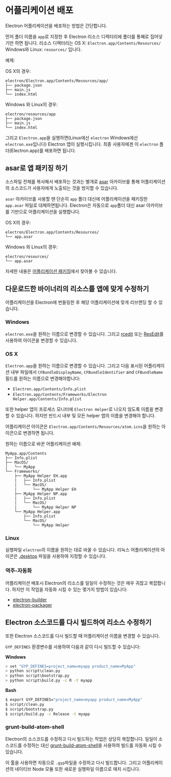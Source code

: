 ﻿# 어플리케이션 배포

Electron 어플리케이션을 배포하는 방법은 간단합니다.

먼저 폴더 이름을 `app`로 지정한 후 Electron 리소스 디렉터리에 폴더를 통째로 집어넣기만 하면 됩니다.
리소스 디렉터리는 OS X: `Electron.app/Contents/Resources/` Windows와 Linux: `resources/` 입니다.

예제:

OS X의 경우:

```text
electron/Electron.app/Contents/Resources/app/
├── package.json
├── main.js
└── index.html
```

Windows 와 Linux의 경우:

```text
electron/resources/app
├── package.json
├── main.js
└── index.html
```

그리고 `Electron.app`을 실행하면(Linux에선 `electron` Windows에선 `electron.exe`입니다) Electron 앱이 실행시킵니다.
최종 사용자에겐 이 `electron` 폴더(Electron.app)를 배포하면 됩니다.

## asar로 앱 패키징 하기

소스파일 전체를 복사해서 배포하는 것과는 별개로 [asar](https://github.com/atom/asar) 아카이브를 통해
어플리케이션의 소스코드가 사용자에게 노출되는 것을 방지할 수 있습니다.

`asar` 아카이브를 사용할 땐 단순히 `app` 폴더 대신에 어플리케이션을 패키징한 `app.asar` 파일로 대체하면됩니다.
Electron은 자동으로 `app`폴더 대신 asar 아카이브를 기반으로 어플리케이션을 실행합니다.

OS X의 경우:

```text
electron/Electron.app/Contents/Resources/
└── app.asar
```

Windows 와 Linux의 경우:

```text
electron/resources/
└── app.asar
```

자세한 내용은 [어플리케이션 패키징](application-packaging.md)에서 찾아볼 수 있습니다.

## 다운로드한 바이너리의 리소스를 앱에 맞게 수정하기

어플리케이션을 Electron에 번들링한 후 해당 어플리케이션에 맞게 리브랜딩 할 수 있습니다.

### Windows

`electron.exe`을 원하는 이름으로 변경할 수 있습니다.
그리고 [rcedit](https://github.com/atom/rcedit) 또는 [ResEdit](http://www.resedit.net)를 사용하여 아이콘을 변경할 수 있습니다.

### OS X

`Electron.app`을 원하는 이름으로 변경할 수 있습니다. 그리고 다음 표시된 어플리케이션 내부 파일에서 
`CFBundleDisplayName`, `CFBundleIdentifier` and `CFBundleName` 필드를 원하는 이름으로 변경해야합니다:

* `Electron.app/Contents/Info.plist`
* `Electron.app/Contents/Frameworks/Electron Helper.app/Contents/Info.plist`

또한 helper 앱이 프로세스 모니터에 `Electron Helper`로 나오지 않도록 이름을 변경할 수 있습니다.
하지만 반드시 내부 및 모든 helper 앱의 이름을 변경해야 합니다.

어플리케이션 아이콘은 `Electron.app/Contents/Resources/atom.icns`을 원하는 아이콘으로 변경하면 됩니다.

원하는 이름으로 바꾼 어플리케이션 예제:

```
MyApp.app/Contents
├── Info.plist
├── MacOS/
│   └── MyApp
└── Frameworks/
    ├── MyApp Helper EH.app
    |   ├── Info.plist
    |   └── MacOS/
    |       └── MyApp Helper EH
    ├── MyApp Helper NP.app
    |   ├── Info.plist
    |   └── MacOS/
    |       └── MyApp Helper NP
    └── MyApp Helper.app
        ├── Info.plist
        └── MacOS/
            └── MyApp Helper
```

### Linux

실행파일 `electron`의 이름을 원하는 대로 바꿀 수 있습니다.
리눅스 어플리케이션의 아이콘은 [.desktop](https://developer.gnome.org/integration-guide/stable/desktop-files.html.en) 파일을 사용하여 지정할 수 있습니다.

### 역주-자동화 

어플리케이션 배포시 Electron의 리소스를 일일이 수정하는 것은 매우 귀찮고 복잡합니다.
하지만 이 작업을 자동화 시킬 수 있는 몇가지 방법이 있습니다: 

* [electron-builder](https://github.com/loopline-systems/electron-builder)
* [electron-packager](https://github.com/maxogden/electron-packager)

## Electron 소스코드를 다시 빌드하여 리소스 수정하기

또한 Electron 소스코드를 다시 빌드할 때 어플리케이션 이름을 변경할 수 있습니다.

`GYP_DEFINES` 환경변수를 사용하여 다음과 같이 다시 빌드할 수 있습니다:

__Windows__

```bash
> set "GYP_DEFINES=project_name=myapp product_name=MyApp"
> python script\clean.py
> python script\bootstrap.py
> python script\build.py -c R -t myapp
```

__Bash__

```bash
$ export GYP_DEFINES="project_name=myapp product_name=MyApp"
$ script/clean.py
$ script/bootstrap.py
$ script/build.py -c Release -t myapp
```

### grunt-build-atom-shell

Electron의 소스코드를 수정하고 다시 빌드하는 작업은 상당히 복잡합니다.
일일이 소스코드를 수정하는 대신 [grunt-build-atom-shell](https://github.com/paulcbetts/grunt-build-atom-shell)을 사용하여 빌드를 자동화 시킬 수 있습니다.

이 툴을 사용하면 자동으로 `.gyp`파일을 수정하고 다시 빌드합니다. 그리고 어플리케이션의 네이티브 Node 모듈 또한 새로운 실행파일 이름으로 매치 시킵니다.
